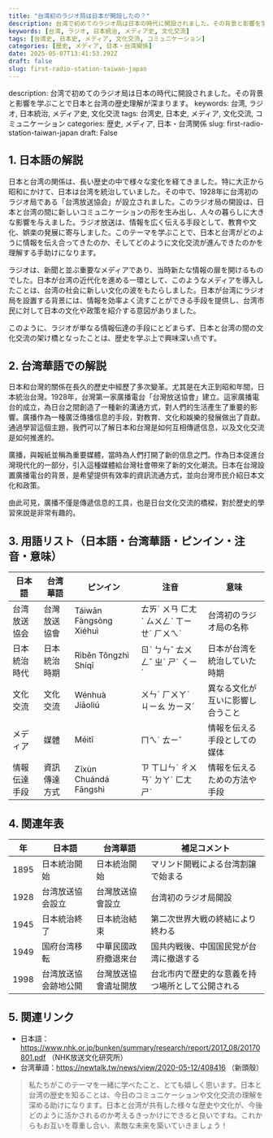 ```yaml
---
title: "台湾初のラジオ局は日本が開設したの？"
description: 台湾で初めてのラジオ局は日本の時代に開設されました。その背景と影響を学ぶことで日本と台湾の歴史理解が深まります。
keywords: [台湾, ラジオ, 日本統治, メディア史, 文化交流]
tags: [台湾史, 日本史, メディア, 文化交流, コミュニケーション]
categories: [歴史, メディア, 日本・台湾関係]
date: 2025-05-07T13:41:53.292Z
draft: false
slug: first-radio-station-taiwan-japan
---
```


description: 台湾で初めてのラジオ局は日本の時代に開設されました。その背景と影響を学ぶことで日本と台湾の歴史理解が深まります。
keywords: 台湾, ラジオ, 日本統治, メディア史, 文化交流
tags: 台湾史, 日本史, メディア, 文化交流, コミュニケーション
categories: 歴史, メディア, 日本・台湾関係
slug: first-radio-station-taiwan-japan
draft: False

## 1. 日本語の解説

日本と台湾の関係は、長い歴史の中で様々な変化を経てきました。特に大正から昭和にかけて、日本は台湾を統治していました。その中で、1928年に台湾初のラジオ局である「台湾放送協会」が設立されました。このラジオ局の開設は、日本と台湾の間に新しいコミュニケーションの形を生み出し、人々の暮らしに大きな影響を与えました。ラジオ放送は、情報を広く伝える手段として、教育や文化、娯楽の発展に寄与しました。このテーマを学ぶことで、日本と台湾がどのように情報を伝え合ってきたのか、そしてどのように文化交流が進んできたのかを理解する手助けになります。

ラジオは、新聞と並ぶ重要なメディアであり、当時新たな情報の扉を開けるものでした。日本が台湾の近代化を進める一環として、このようなメディアを導入したことは、台湾の社会に新しい文化の波をもたらしました。日本が台湾にラジオ局を設置する背景には、情報を効率よく流すことができる手段を提供し、台湾市民に対して日本の文化や政策を紹介する意図がありました。

このように、ラジオが単なる情報伝達の手段にとどまらず、日本と台湾の間の文化交流の架け橋となったことは、歴史を学ぶ上で興味深い点です。

## 2. 台湾華語での解説

日本和台灣的關係在長久的歷史中經歷了多次變革。尤其是在大正到昭和年間，日本統治台灣。1928年，台灣第一家廣播電台「台灣放送協會」建立。這家廣播電台的成立，為日台之間創造了一種新的溝通方式，對人們的生活產生了重要的影響。廣播作為一種廣泛傳播信息的手段，對教育、文化和娛樂的發展做出了貢獻。通過學習這個主題，我們可以了解日本和台灣是如何互相傳遞信息，以及文化交流是如何推進的。

廣播，與報紙並稱為重要媒體，當時為人們打開了新的信息之門。作為日本促進台灣現代化的一部分，引入這種媒體給台灣社會帶來了新的文化潮流。日本在台灣設置廣播電台的背景，是希望提供有效率的資訊流通方式，並向台灣市民介紹日本文化和政策。

由此可見，廣播不僅是傳遞信息的工具，也是日台文化交流的橋樑，對於歷史的學習來說是非常有趣的。

## 3. 用語リスト（日本語・台湾華語・ピンイン・注音・意味）

| 日本語          | 台湾華語        | ピンイン         | 注音      | 意味                                     |
|---------------|--------------|---------------|--------|----------------------------------------|
| 台湾放送協会     | 台灣放送協會    | Táiwān Fàngsòng Xiéhuì | ㄊㄞˊ ㄨㄢ ㄈㄤˋ ㄙㄨㄥˋ ㄒㄧㄝˊ ㄏㄨㄟˋ | 台湾初のラジオ局の名称                       |
| 日本統治時代     | 日本統治時期    | Rìběn Tǒngzhì Shíqī | ㄖˋ ㄅㄣˇ ㄊㄨㄥˇ ㄓˋ ㄕˊ ㄑㄧˊ | 日本が台湾を統治していた時期                  |
| 文化交流         | 文化交流        | Wénhuà Jiāoliú   | ㄨㄣˊ ㄏㄨㄚˋ ㄐㄧㄠ ㄌㄧㄡˊ | 異なる文化が互いに影響し合うこと               |
| メディア        | 媒體           | Méitǐ          | ㄇㄟˊ ㄊㄧˇ | 情報を伝える手段としての媒体                  |
| 情報伝達手段    | 資訊傳達方式    | Zīxùn Chuándá Fāngshì | ㄗ ㄒㄩㄣˋ ㄔㄨㄢˊ ㄉㄚˊ ㄈㄤ ㄕˋ | 情報を伝えるための方法や手段                 |

## 4. 関連年表

| 年 | 日本語               | 台湾華語                    | 補足コメント                        |
|-----|--------------------|---------------------------|-------------------------------|
| 1895 | 日本統治開始       | 日本統治開始                | マリンド開戦による台湾割譲で始まる               |
| 1928 | 台湾放送協会設立   | 台灣放送協會設立            | 台湾初のラジオ局開設                  |
| 1945 | 日本統治終了       | 日本統治結束                | 第二次世界大戦の終結により終わる              |
| 1949 | 国府台湾移転       | 中華民國政府撤退來台         | 国共内戦後、中国国民党が台湾に撤退する         |
| 1998 | 台湾放送協会跡地公開 | 台灣放送協會遺址開放         | 台北市内で歴史的な意義を持つ場所として公開される |

## 5. 関連リンク

- 日本語：https://www.nhk.or.jp/bunken/summary/research/report/2017_08/20170801.pdf （NHK放送文化研究所）
- 台湾華語：https://newtalk.tw/news/view/2020-05-12/408416 （新頭殼）

> 私たちがこのテーマを一緒に学べたこと、とても嬉しく思います。日本と台湾の歴史を知ることは、今日のコミュニケーションや文化交流の理解を深める助けになります。日本と台湾が共有した様々な歴史や文化が、今後どのように活かされるのか考えるきっかけにできると良いですね。これからもお互いを尊重し合い、素敵な未来を築いていきましょう！